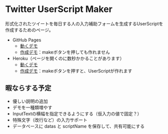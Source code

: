 # Twitter UserScript Maker

形式化されたツイートを毎日する人の入力補助フォームを生成するUserScriptを作成するためのページ。

- GitHub Pages
  - [動くデモ](https://horyu.github.io/TwitterUserScriptMaker/public/demo.html)
  - [作成デモ](https://horyu.github.io/TwitterUserScriptMaker/public/index.html)：makeボタンを押しても作れません
- Heroku（ページを開くのに数秒かかることがあります）
  - [動くデモ](https://twitter-userscript-maker.herokuapp.com/demo.html)
  - [作成デモ](https://twitter-userscript-maker.herokuapp.com/index.html)：makeボタンを押すと、UserScriptが作れます

## 暇ならする予定

- 優しい説明の追加
- デモを一種類増やす
- InputTextの横幅を指定できるようにする（仮入力の値で固定？）
- 特殊文字（改行など）の入力サポート
- データベースに datas と scriptName を保存して、共有可能にする
